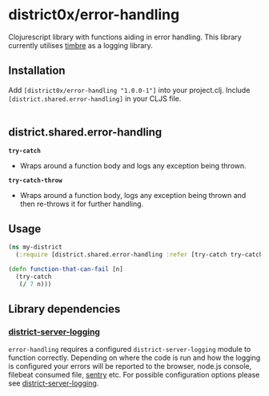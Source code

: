# district0x/error-handling

<!-- [![Build Status](https://travis-ci.org/district0x/error-handling.svg?branch=master)](https://travis-ci.org/district0x/error-handling) -->

Clojurescript library with functions aiding in error handling. This library currently utilises [timbre](https://github.com/ptaoussanis/timbre) as a logging library.

## Installation
Add `[district0x/error-handling "1.0.0-1"]` into your project.clj.
Include `[district.shared.error-handling]` in your CLJS file. <br>
<br>

## district.shared.error-handling
**`try-catch`** <br>
* Wraps around a function body and logs any exception being thrown.

**`try-catch-throw`**
* Wraps around a function body, logs any exception being thrown and then re-throws it for further handling.

## Usage

```clojure
(ns my-district
  (:require [district.shared.error-handling :refer [try-catch try-catch-throw]]))

(defn function-that-can-fail [n]
  (try-catch
   (/ 7 n)))
```

## Library dependencies

### [district-server-logging](https://github.com/district0x/district-server-logging)
`error-handling` requires a configured `district-server-logging` module to function correctly.
Depending on where the code is run and how the logging is configured your errors will be reported to the browser, node.js console, filebeat consumed file, [sentry](https://sentry.io) etc.
For possible configuration options please see [district-server-logging](https://github.com/district0x/district-server-logging). <br>
